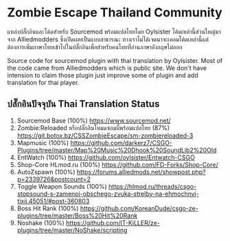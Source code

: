 # Zombie Escape Thailand Community

แหล่งปลั๊กอินและโค้ดสำหรับ Sourcemod พร้อมแปลไทยโดย Oylsister โค้ดเหล่านี้ส่วนใหญ่มาจาก Alliedmodders ซึ่งเปิดเผยเป็นแบบสาธารณะ ทางเราไม่ได้เจตนาจะเคลมโค้ดเหล่านี้แต่ต้องการเพิ่มภาษาไทยเข้าไปในปลั๊กอินเพื่อสำหรับคนไทยที่อ่านภาษาอังกฤษไม่ออก

Source code for sourcemod plugin with thai translation by Oylsister. Most of the code came from Alliedmodders which is public site. We don't have intension to claim those plugin just improve some of plugin and add translation for thai player.

## ปลั๊กอินปัจจุบัน Thai Translation Status
1. Sourcemod Base (100%) https://www.sourcemod.net/
2. Zombie:Reloaded หรือปลั๊กอินโหมดซอมบี้พร้อมแปลไทย (87%) https://git.botox.bz/CSSZombieEscape/sm-zombiereloaded-3
3. Mapmusic (100%) https://github.com/darkerz7/CSGO-Plugins/tree/master/Map%20Music%20Dhook%20SoundLib2%20Old
4. EntWatch (100%) https://github.com/oylsister/Entwatch-CSGO
5. Shop-Core HLmod.ru (100%) https://github.com/FD-Forks/Shop-Core/
6. AutoZspawn (100%) https://forums.alliedmods.net/showpost.php?p=2339726&postcount=2
7. Toggle Weapon Sounds (100%) https://hlmod.ru/threads/csgo-stopsound-s-zamenoj-obschego-zvuka-strelby-na-ehmochnyj-tixij.45051/#post-360803
8. Boss Hit Rank (100%) https://github.com/KoreanDude/csgo-ze-plugins/tree/master/Boss%20Hit%20Rank
9. Noshake (100%) https://github.com/IT-KiLLER/ze-plugins/tree/master/NoShake/scripting
